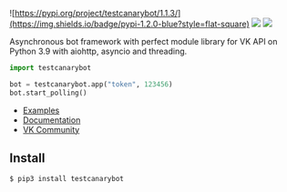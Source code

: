 ![https://pypi.org/project/testcanarybot/1.1.3/](https://img.shields.io/badge/pypi-1.2.0-blue?style=flat-square) ![](https://img.shields.io/badge/python-3.7%20%7C%203.8%20%7C%203.9-blue?style=flat-square) ![](https://img.shields.io/badge/license-Apache%20License%202.0-green?style=flat-square)

Asynchronous bot framework with perfect module library for VK API on Python 3.9 with aiohttp, asyncio and threading.

```python
import testcanarybot

bot = testcanarybot.app("token", 123456)
bot.start_polling()
```

* [Examples](https://github.com/kensoi/testcanarybot/tree/dev/library)
* [Documentation](https://kensoi.github.io/testcanarybot)
* [VK Community](https://vk.com/testcanarybot)

## Install

```bash
$ pip3 install testcanarybot
```
